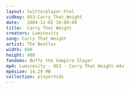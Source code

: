 ```yaml
---
layout: twitterplayer.html
vidkey: 053-Carry_That_Weight
date:   2004-12-02 10:00:00
title:  Carry That Weight
creators: Luminosity
song: Carry That Weight
artist: The Beatles
width: 640
height: 480
fandoms: Buffy the Vampire Slayer
mp4: Luminosity - 053 - Carry That Weight.m4v
mp4size: 14.29 MB
collection: playerVids
---
```


  <div>
  
  </div>
  